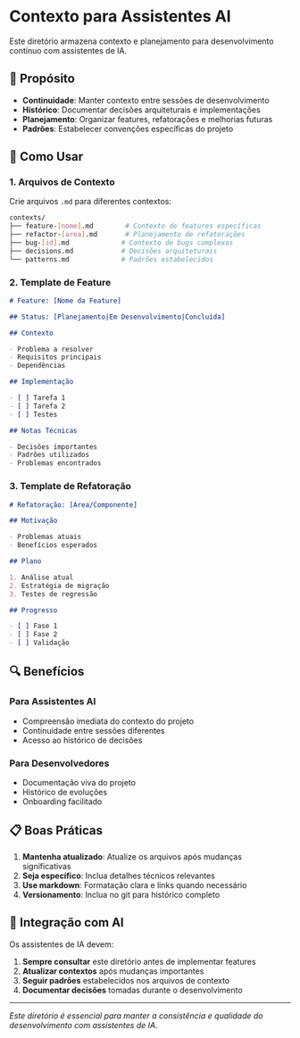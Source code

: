 # Contexto para Assistentes AI

Este diretório armazena contexto e planejamento para desenvolvimento contínuo com assistentes de IA.

## 🎯 Propósito

- **Continuidade**: Manter contexto entre sessões de desenvolvimento
- **Histórico**: Documentar decisões arquiteturais e implementações
- **Planejamento**: Organizar features, refatorações e melhorias futuras
- **Padrões**: Estabelecer convenções específicas do projeto

## 📝 Como Usar

### 1. **Arquivos de Contexto**

Crie arquivos `.md` para diferentes contextos:

```bash
contexts/
├── feature-[nome].md        # Contexto de features específicas
├── refactor-[area].md       # Planejamento de refatorações
├── bug-[id].md             # Contexto de bugs complexos
├── decisions.md            # Decisões arquiteturais
└── patterns.md             # Padrões estabelecidos
```

### 2. **Template de Feature**

```markdown
# Feature: [Nome da Feature]

## Status: [Planejamento|Em Desenvolvimento|Concluída]

## Contexto

- Problema a resolver
- Requisitos principais
- Dependências

## Implementação

- [ ] Tarefa 1
- [ ] Tarefa 2
- [ ] Testes

## Notas Técnicas

- Decisões importantes
- Padrões utilizados
- Problemas encontrados
```

### 3. **Template de Refatoração**

```markdown
# Refatoração: [Área/Componente]

## Motivação

- Problemas atuais
- Benefícios esperados

## Plano

1. Análise atual
2. Estratégia de migração
3. Testes de regressão

## Progresso

- [ ] Fase 1
- [ ] Fase 2
- [ ] Validação
```

## 🔍 Benefícios

### **Para Assistentes AI**

- Compreensão imediata do contexto do projeto
- Continuidade entre sessões diferentes
- Acesso ao histórico de decisões

### **Para Desenvolvedores**

- Documentação viva do projeto
- Histórico de evoluções
- Onboarding facilitado

## 📋 Boas Práticas

1. **Mantenha atualizado**: Atualize os arquivos após mudanças significativas
2. **Seja específico**: Inclua detalhes técnicos relevantes
3. **Use markdown**: Formatação clara e links quando necessário
4. **Versionamento**: Inclua no git para histórico completo

## 🤖 Integração com AI

Os assistentes de IA devem:

1. **Sempre consultar** este diretório antes de implementar features
2. **Atualizar contextos** após mudanças importantes
3. **Seguir padrões** estabelecidos nos arquivos de contexto
4. **Documentar decisões** tomadas durante o desenvolvimento

---

_Este diretório é essencial para manter a consistência e qualidade do desenvolvimento com assistentes de IA._

